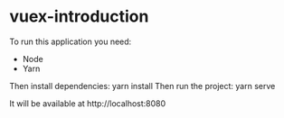 # vuex-introduction

To run this application you need:

- Node
- Yarn

Then install dependencies: yarn install
Then run the project: yarn serve

It will be available at http://localhost:8080
